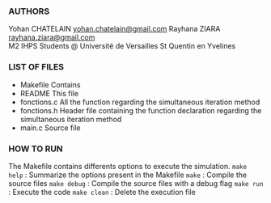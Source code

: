 
### AUTHORS 

Yohan CHATELAIN    yohan.chatelain@gmail.com 
Rayhana ZIARA      rayhana.ziara@gmail.com  
M2 IHPS Students @ Université de Versailles St Quentin en Yvelines 

### LIST OF FILES

- Makefile        Contains
- README          This file
- fonctions.c     All the function regarding the simultaneous iteration method
- fonctions.h     Header file containing the function declaration regarding the simultaneous iteration method
- main.c          Source file

### HOW TO RUN 

The Makefile contains differents options to execute the simulation.
`make help`      : Summarize the options present in the Makefile
`make`           : Compile the source files
`make debug`     : Compile the source files with a debug flag
`make run`       : Execute the code
`make clean`     : Delete the execution file
